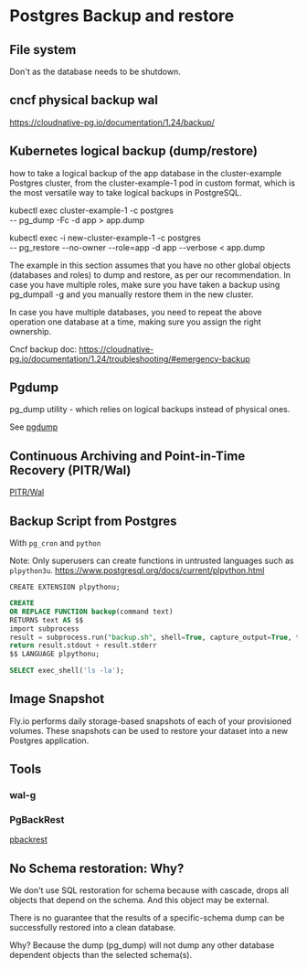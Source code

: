 # Postgres Backup and restore



## File system

Don't as the database needs to be shutdown.

## cncf physical backup wal

https://cloudnative-pg.io/documentation/1.24/backup/

## Kubernetes logical backup (dump/restore)

how to take a logical backup of the app database in the cluster-example Postgres cluster, from the cluster-example-1 pod in custom format, which is the most versatile way to take logical backups in PostgreSQL.

kubectl exec cluster-example-1 -c postgres \
  -- pg_dump -Fc -d app > app.dump
  
kubectl exec -i new-cluster-example-1 -c postgres \
  -- pg_restore --no-owner --role=app -d app --verbose < app.dump

The example in this section assumes that you have no other global objects (databases and roles) to dump and restore, as per our recommendation. In case you have multiple roles, make sure you have taken a backup using pg_dumpall -g and you manually restore them in the new cluster.

In case you have multiple databases, you need to repeat the above operation one database at a time, making sure you assign the right ownership.
Cncf backup doc: https://cloudnative-pg.io/documentation/1.24/troubleshooting/#emergency-backup

## Pgdump

pg_dump utility - which relies on logical backups instead of physical ones. 

See [pgdump](postgres-pgdump.md)

## Continuous Archiving and Point-in-Time Recovery (PITR/Wal)

[PITR/Wal](postgres-wal.md)


## Backup Script from Postgres

With `pg_cron` and `python`

Note: Only superusers can create functions in untrusted languages such as `plpython3u`.
https://www.postgresql.org/docs/current/plpython.html

```
CREATE EXTENSION plpythonu;
```

```sql
CREATE
OR REPLACE FUNCTION backup(command text)
RETURNS text AS $$
import subprocess
result = subprocess.run("backup.sh", shell=True, capture_output=True, text=True)
return result.stdout + result.stderr
$$ LANGUAGE plpythonu;
```

```sql
SELECT exec_shell('ls -la');
```


## Image Snapshot

Fly.io performs daily storage-based snapshots of each of your provisioned volumes.
These snapshots can be used to restore your dataset into a new Postgres application.

## Tools

### wal-g

[](postgres-wal-g.md)



### PgBackRest

[pbackrest](postgres-pgbackrest.md)


## No Schema restoration: Why?

We don't use SQL restoration for schema
because with cascade, drops all objects that depend on the schema.
And this object may be external.

There is no guarantee that the results of a specific-schema dump
can be successfully restored into a clean database.

Why? Because the dump (pg_dump) will not dump any other database dependent objects
than the selected schema(s).